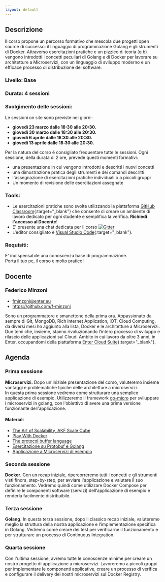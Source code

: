 ```yaml
---
layout: default
---
```


## Descrizione  
Il corso propone un percorso formativo che mescola due progetti open source di successo: il linguaggio di programmazione Golang e gli strumenti di Docker. Attraverso esercitazioni pratiche e un pizzico di teoria (q.b) vengono introdotti i concetti peculiari di Golang e di Docker per lavorare su architetture a Microservizi, con un linguaggio di sviluppo moderno e un efficace processo di distribuzione del software.  

### Livello: Base

### Durata: 4 sessioni
 
### Svolgimento delle sessioni:  
Le sessioni on site sono previste nei giorni:  

- **giovedì 23 marzo dalle 18:30 alle 20:30.**  
- **giovedì 30 marzo dalle 18:30 alle 20:30.** 
- **giovedì 6 aprile dalle 18:30 alle 20:30.** 
- **giovedì 13 aprile dalle 18:30 alle 20:30.** 

Per la natura del corso è consigliato frequentare tutte le sessioni.
Ogni sessione, della durata di 2 ore, prevede questi momenti formativi:

- una presentazione in cui vengono introdotti e descritti i nuovi concetti  
- una dimostrazione pratica degli strumenti e dei comandi descritti  
- l'assegnazione di esercitazioni pratiche individuali o a piccoli gruppi  
- Un momento di revisione delle esercitazioni assegnate

### Tools:

- Le esercitazioni pratiche sono svolte utilizzando la piattaforma [GitHub Classroom](https://classroom.github.com){:target="_blank"} che consente di creare un ambiente di lavoro dedicato per ogni studente e semplifica la verifica. **Richiedi l'accesso al Docente!**    
- E' presente una chat dedicata per il corso [![Gitter](https://badges.gitter.im/Join%20Chat.svg)](https://gitter.im/LOG-ED/docker-micro?utm_source=badge&utm_medium=badge&utm_campaign=pr-badge)  
- L'editor consigliato è [Visual Studio Code](https://code.visualstudio.com/){:target="_blank"}. 

### Requisiti:
 
E' indispensabile una conoscenza base di programmazione.  
Porta il tuo pc, il corso è molto pratico!

## Docente

### Federico Minzoni

- fminzoni@enter.eu 
- https://github.com/f-minzoni

Sono un programmatore e smanettone della prima ora. Appassionato da sempre di Git, MongoDB, Rich Internet Application, IOT, Cloud Computing, da diversi mesi ho aggiunto alla lista, Docker e le architetture a Microservizi. Due temi che, insieme, stanno rivoluzionando l'intero processo di sviluppo e rilascio delle applicazioni sul Cloud. Ambito in cui lavoro da oltre 3 anni, in Enter, occupandomi della piattaforma [Enter Cloud Suite](http://www.entercloudsuite.com){:target="_blank"}.

## Agenda

### Prima sessione
 
**Microservizi.** Dopo un'iniziale presentazione del corso, valuteremo insieme vantaggi e problematiche tipiche delle architetture a microservizi.  
In questa prima sessione vedremo come strutturare una semplice applicazione di esempio. Utilizzeremo il framework [go-micro](https://github.com/micro/go-micro) per sviluppare i microservizi in golang, con l'obiettivo di avere una prima versione funzionante dell'applicazione. 

#### Materiali

- [The Art of Scalability, AKF Scale Cube](http://akfpartners.com/techblog/wp-content/uploads/2008/05/app_cube.png)
- [Play With Docker](http://labs.play-with-docker.com/)
- [The protocol buffer language](https://developers.google.com/protocol-buffers/docs/proto3)
- [Esercitazione su Protobuf e Golang](https://gist.github.com/f-minzoni/8ac69d7193f2f1021743d98e86b67264)
- [Applicazione a Microservizi di esempio](https://gist.github.com/f-minzoni/27d3f9753744bd00150089b88f07c268)

### Seconda sessione

**Docker.** Con un recap iniziale, ripercorreremo tutti i concetti e gli strumenti visti finora, step-by-step, per avviare l'applicazione e valutare il suo funzionamento. Vedremo quindi come utilizzare Docker Compose per definire le componenti software (servizi) dell'applicazione di esempio e renderla facilmente distribuibile.

### Terza sessione

**Golang.** In questa terza sessione, dopo il classico recap iniziale, valuteremo meglio la struttura della nostra applicazione e l'implementazione specifica in Golang. Vedremo come creare dei test per verificarne il funzionamento e per strutturare un processo di Continuous Integration.

### Quarta sessione

Con l'ultima sessione, avremo tutte le conoscenze minime per creare un nostro progetto di applicazione a microservizi. Lavoreremo a piccoli gruppi per implementare le componenti applicative, creare un processo di verifica e configurare il delivery dei nostri microservizi sul Docker Registry. 
